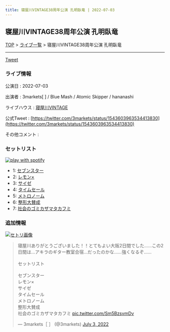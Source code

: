 ```yaml
---
title: 寝屋川VINTAGE38周年公演 孔明臥竜 | 2022-07-03
---
```

## 寝屋川VINTAGE38周年公演 孔明臥竜

[TOP](/setlist/) > [ライブ一覧](lives.html) > 寝屋川VINTAGE38周年公演 孔明臥竜

___

<a href="https://twitter.com/share?ref_src=twsrc%5Etfw" data-text="3markets[ ]セットリスト > 寝屋川VINTAGE38周年公演 孔明臥竜" class="twitter-share-button" data-via="3markets" data-hashtags="3markets" data-related="3markets" data-show-count="false">Tweet</a>

### ライブ情報

公演日
:    2022-07-03

出演者
:    3markets[ ] / Blue Mash / Atomic Skipper / hananashi

ライブハウス
:    [寝屋川VINTAGE](livehouse022.html)

公式Tweet
:    [https://twitter.com/3markets/status/1543603963534413830](https://twitter.com/3markets/status/1543603963534413830)

その他コメント
:    

### セットリスト


[![play with spotify](images/spotify-icon.png)](https://open.spotify.com/playlist/53Ow76wMVfb8Xv6H86X3m7)



*  1: [セブンスター](song020.html)
*  2: [レモン×](song003.html)
*  3: [サイゼ](song004.html)
*  4: [タイムセール](song007.html)
*  5: [メトロノーム](song025.html)
*  6: [整形大賛成](song005.html)
*  7: [社会のゴミカザマタカフミ](song002.html)


### 追加情報

[![セトリ画像](images/024.jpg)](images/024.jpg)


<blockquote class="twitter-tweet"><p lang="ja" dir="ltr">寝屋川ありがとうございました！！とてもよい大阪2日間でした……この2日間は…アキラのギター教室合宿…だったのかな……強くなるぞ……<br><br>セットリスト<br><br>セブンスター<br>レモン×<br>サイゼ<br>タイムセール<br>メトロノーム<br>整形大賛成<br>社会のゴミカザマタカフミ <a href="https://t.co/Sm5BzsvmDv">pic.twitter.com/Sm5BzsvmDv</a></p>&mdash; 3markets［ ］ (@3markets) <a href="https://twitter.com/3markets/status/1543603963534413830?ref_src=twsrc%5Etfw">July 3, 2022</a></blockquote>
<script async src="https://platform.twitter.com/widgets.js" charset="utf-8"></script>




<script async src="https://platform.twitter.com/widgets.js" charset="utf-8"></script>
